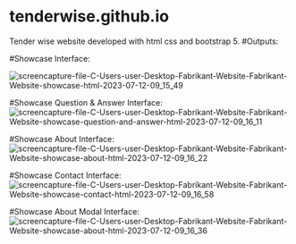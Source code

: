 # tenderwise.github.io
Tender wise website developed with html css and bootstrap 5.
#Outputs:

#Showcase Interface:

![screencapture-file-C-Users-user-Desktop-Fabrikant-Website-Fabrikant-Website-showcase-html-2023-07-12-09_15_49](https://github.com/Dilawarkhaninfo/tenderwise.github.io/assets/130894444/a850bc3f-02bf-4901-9413-3e1dd60b65d6)

#Showcase Question & Answer Interface:
![screencapture-file-C-Users-user-Desktop-Fabrikant-Website-Fabrikant-Website-showcase-question-and-answer-html-2023-07-12-09_16_11](https://github.com/Dilawarkhaninfo/tenderwise.github.io/assets/130894444/005bad48-b072-448a-a31f-cfc737c14f9d)


#Showcase About Interface:
![screencapture-file-C-Users-user-Desktop-Fabrikant-Website-Fabrikant-Website-showcase-about-html-2023-07-12-09_16_22](https://github.com/Dilawarkhaninfo/tenderwise.github.io/assets/130894444/c9382cf9-8932-4ca8-b6a2-33904b81c81b)




#Showcase Contact Interface:
![screencapture-file-C-Users-user-Desktop-Fabrikant-Website-Fabrikant-Website-showcase-contact-html-2023-07-12-09_16_58](https://github.com/Dilawarkhaninfo/tenderwise.github.io/assets/130894444/01272b45-ddb6-4c2c-8885-053f18e2a761)



#Showcase About Modal Interface:
![screencapture-file-C-Users-user-Desktop-Fabrikant-Website-Fabrikant-Website-showcase-about-html-2023-07-12-09_16_36](https://github.com/Dilawarkhaninfo/tenderwise.github.io/assets/130894444/4bc1ef24-c39b-4a83-8178-919dcb902028)

